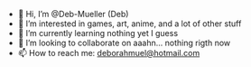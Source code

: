 - 👋 Hi, I’m @Deb-Mueller (Deb)
- 👀 I’m interested in games, art, anime, and a lot of other stuff
- 🌱 I’m currently learning nothing yet I guess
- 💞️ I’m looking to collaborate on aaahn... nothing rigth now
- 📫 How to reach me: deborahmuel@hotmail.com

<!---
Deb-Mueller/Deb-Mueller is a ✨ special ✨ repository because its `README.md` (this file) appears on your GitHub profile.
You can click the Preview link to take a look at your changes.
--->
